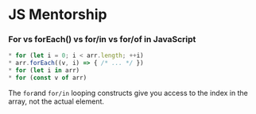 # JS Mentorship

### For vs forEach() vs for/in vs for/of in JavaScript
```javascript 
* for (let i = 0; i < arr.length; ++i)
* arr.forEach((v, i) => { /* ... */ })
* for (let i in arr)
* for (const v of arr)
```
The `for`and `for/in` looping constructs give you access to the index in the array, not the actual element.